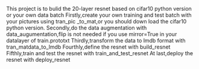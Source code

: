  This project is to bulid the 20-layer resnet based on cifar10 python version or your own data batch
 Firstly,create your own training and test batch with your pictures using tran_pic _to_mat,or you should down load the cifar10 python version.
 Secondly,do the data augmentation with data_augumentation,flip is not needed if you use mirror=True in your datalayer of train.prototxt
 Thirdly,transform the data to lmdb format with tran_matdata_to_lmdb
 Fourthly,define the resnet with build_resnet
 Fifthly,train and test the resnet with train_and_test_resnet
 At last,deploy the resnet with deploy_resnet
